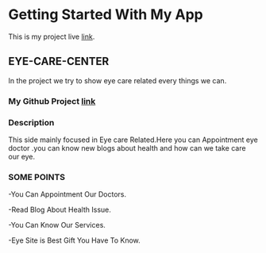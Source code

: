 # Getting Started With My App

This is my project live [link](https://eye-care-center-a25de.web.app).

## EYE-CARE-CENTER

In the project we try to show eye care related every things we can.

### My Github Project [link](https://github.com/Programming-Hero-Web-Course3/healthcare-related-website-krishnacheashty)



### Description
 This side mainly focused in Eye care Related.Here you can Appointment eye doctor .you can know new blogs about health and how can we take care our eye. 

 ### SOME POINTS 

 -You Can Appointment Our Doctors.

 -Read Blog About Health Issue.

 -You Can Know Our Services.

 -Eye Site is Best Gift You Have To Know.
